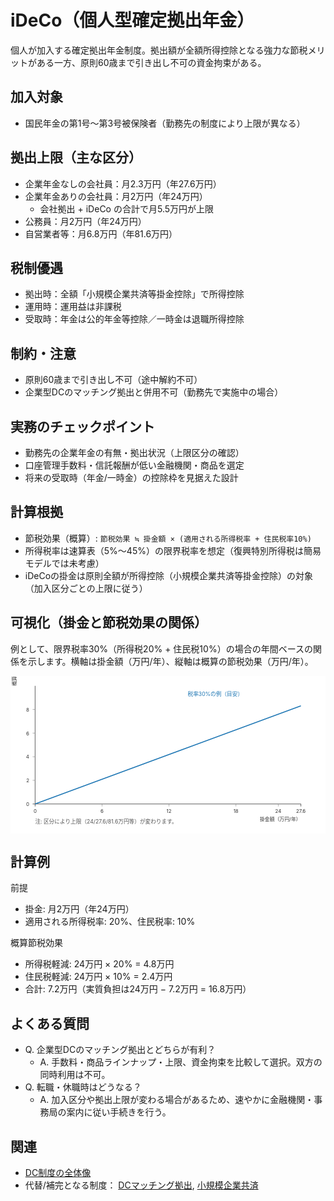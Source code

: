 # iDeCo（個人型確定拠出年金）

個人が加入する確定拠出年金制度。拠出額が全額所得控除となる強力な節税メリットがある一方、原則60歳まで引き出し不可の資金拘束がある。

## 加入対象
- 国民年金の第1号～第3号被保険者（勤務先の制度により上限が異なる）

## 拠出上限（主な区分）
- 企業年金なしの会社員：月2.3万円（年27.6万円）
- 企業年金ありの会社員：月2万円（年24万円）
  - 会社拠出 + iDeCo の合計で月5.5万円が上限
- 公務員：月2万円（年24万円）
- 自営業者等：月6.8万円（年81.6万円）

## 税制優遇
- 拠出時：全額「小規模企業共済等掛金控除」で所得控除
- 運用時：運用益は非課税
- 受取時：年金は公的年金等控除／一時金は退職所得控除

## 制約・注意
- 原則60歳まで引き出し不可（途中解約不可）
- 企業型DCのマッチング拠出と併用不可（勤務先で実施中の場合）

## 実務のチェックポイント
- 勤務先の企業年金の有無・拠出状況（上限区分の確認）
- 口座管理手数料・信託報酬が低い金融機関・商品を選定
- 将来の受取時（年金/一時金）の控除枠を見据えた設計

## 計算根拠
- 節税効果（概算）: `節税効果 ≒ 掛金額 × (適用される所得税率 + 住民税率10%)`
- 所得税率は速算表（5%〜45%）の限界税率を想定（復興特別所得税は簡易モデルでは未考慮）
- iDeCoの掛金は原則全額が所得控除（小規模企業共済等掛金控除）の対象（加入区分ごとの上限に従う）

## 可視化（掛金と節税効果の関係）
例として、限界税率30%（所得税20% + 住民税10%）の場合の年間ベースの関係を示します。横軸は掛金額（万円/年）、縦軸は概算の節税効果（万円/年）。

<svg viewBox="0 0 640 320" width="100%" height="auto" xmlns="http://www.w3.org/2000/svg" role="img" aria-label="iDeCo: 掛金と節税効果（税率30%例）">
  <desc>掛金に対して節税効果は約30%分だけ直線的に増加。会社員（企業年金なし）の上限は年27.6万円、ありは年24万円など区分により異なる。</desc>
  <!-- 軸設定: x 0〜27.6万円, y 0〜8.5万円（約30%） -->
  <rect x="0" y="0" width="640" height="320" fill="#fff" />
  <line x1="50" y1="260" x2="590" y2="260" stroke="#333" />
  <line x1="50" y1="20" x2="50" y2="260" stroke="#333" />
  <g fill="#333" font-size="10">
    <!-- x ticks: 0,6,12,18,24,27.6 -->
    <g>
      <line x1="50" y1="260" x2="50" y2="265" stroke="#333" />
      <text x="50" y="278" text-anchor="middle">0</text>
      <line x1="186" y1="260" x2="186" y2="265" stroke="#999" />
      <text x="186" y="278" text-anchor="middle">6</text>
      <line x1="322" y1="260" x2="322" y2="265" stroke="#999" />
      <text x="322" y="278" text-anchor="middle">12</text>
      <line x1="458" y1="260" x2="458" y2="265" stroke="#999" />
      <text x="458" y="278" text-anchor="middle">18</text>
      <line x1="544" y1="260" x2="544" y2="265" stroke="#999" />
      <text x="544" y="278" text-anchor="middle">24</text>
      <line x1="590" y1="260" x2="590" y2="265" stroke="#333" />
      <text x="590" y="278" text-anchor="middle">27.6</text>
      <text x="590" y="294" text-anchor="end">掛金額（万円/年）</text>
    </g>
    <!-- y ticks: 0,2,4,6,8 -->
    <g>
      <line x1="50" y1="260" x2="45" y2="260" stroke="#333" />
      <text x="38" y="264" text-anchor="end">0</text>
      <line x1="50" y1="212" x2="45" y2="212" stroke="#999" />
      <text x="38" y="216" text-anchor="end">2</text>
      <line x1="50" y1="164" x2="45" y2="164" stroke="#999" />
      <text x="38" y="168" text-anchor="end">4</text>
      <line x1="50" y1="116" x2="45" y2="116" stroke="#999" />
      <text x="38" y="120" text-anchor="end">6</text>
      <line x1="50" y1="68" x2="45" y2="68" stroke="#999" />
      <text x="38" y="72" text-anchor="end">8</text>
      <text x="12" y="20" text-anchor="start" transform="rotate(-90 12,20)">概算節税効果（万円/年）</text>
    </g>
  </g>
  <!-- 直線: y ≒ 0.3x → (0,0)〜(27.6,8.28) -->
  <polyline fill="none" stroke="#1f77b4" stroke-width="2" points="50,260 590,60.6" />
  <text x="360" y="40" fill="#1f77b4" font-size="11">税率30%の例（目安）</text>
  <text x="50" y="300" font-size="11" fill="#555">注: 区分により上限（24/27.6/81.6万円等）が変わります。</text>
</svg>

## 計算例
前提
- 掛金: 月2万円（年24万円）
- 適用される所得税率: 20%、住民税率: 10%

概算節税効果
- 所得税軽減: 24万円 × 20% = 4.8万円
- 住民税軽減: 24万円 × 10% = 2.4万円
- 合計: 7.2万円（実質負担は24万円 − 7.2万円 = 16.8万円）

## よくある質問
- Q. 企業型DCのマッチング拠出とどちらが有利？
  - A. 手数料・商品ラインナップ・上限、資金拘束を比較して選択。双方の同時利用は不可。
- Q. 転職・休職時はどうなる？
  - A. 加入区分や拠出上限が変わる場合があるため、速やかに金融機関・事務局の案内に従い手続きを行う。

## 関連
- [DC制度の全体像](DC制度解説.md)
- 代替/補完となる制度： [DCマッチング拠出](DCマッチング拠出.md), [小規模企業共済](小規模企業共済.md)
